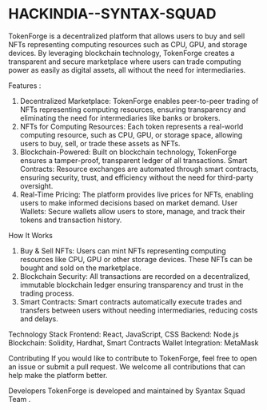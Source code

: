 # HACKINDIA--SYNTAX-SQUAD


TokenForge is a decentralized platform that allows users to buy and sell NFTs representing computing resources such as CPU, GPU, and storage devices. By leveraging blockchain technology, TokenForge creates a transparent and secure marketplace where users can trade computing power as easily as digital assets, all without the need for intermediaries.

Features :
1. Decentralized Marketplace: TokenForge enables peer-to-peer trading of NFTs representing computing resources, ensuring transparency and eliminating the need for intermediaries like banks or brokers.
2. NFTs for Computing Resources: Each token represents a real-world computing resource, such as CPU, GPU, or storage space, allowing users to buy, sell, or trade these assets as NFTs.
3. Blockchain-Powered: Built on blockchain technology, TokenForge ensures a tamper-proof, transparent ledger of all transactions.
Smart Contracts: Resource exchanges are automated through smart contracts, ensuring security, trust, and efficiency without the need for third-party oversight.
4. Real-Time Pricing: The platform provides live prices for NFTs, enabling users to make informed decisions based on market demand.
User Wallets: Secure wallets allow users to store, manage, and track their tokens and transaction history.

How It Works
1. Buy & Sell NFTs: Users can mint NFTs representing computing resources like CPU, GPU or other  storage devices. These NFTs can be bought and sold on the 
   marketplace.
2. Blockchain Security: All transactions are recorded on a decentralized, immutable blockchain ledger ensuring transparency and trust in the trading process.
3. Smart Contracts: Smart contracts automatically execute trades and transfers between users without needing intermediaries, reducing costs and delays.

Technology Stack
Frontend: React, JavaScript, CSS
Backend: Node.js
Blockchain: Solidity, Hardhat, Smart Contracts
Wallet Integration: MetaMask

Contributing
If you would like to contribute to TokenForge, feel free to open an issue or submit a pull request. We welcome all contributions that can help make the platform better.

Developers
TokenForge is developed and maintained by  Syantax Squad Team .



